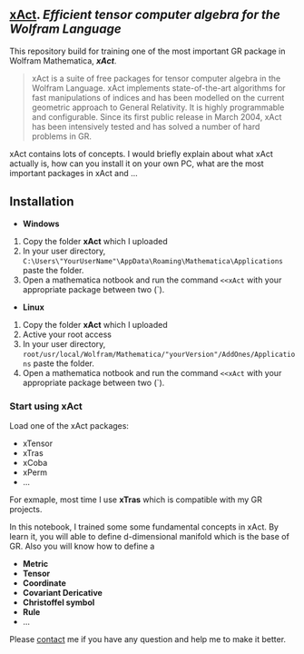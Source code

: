 ## [xAct](http://www.xact.es/). ***Efficient tensor computer algebra for the Wolfram Language***
This repository build for training one of the most important GR package in Wolfram Mathematica, ***xAct***.

> xAct is a suite of free packages for tensor computer algebra in the Wolfram Language. xAct implements state-of-the-art algorithms for fast manipulations of indices and has been modelled on the current geometric approach to General Relativity. It is highly programmable and configurable. Since its first public release in March 2004, xAct has been intensively tested and has solved a number of hard problems in GR.

xAct contains lots of concepts. I would briefly explain about what xAct actually is, how can you install it on your own PC, what are the most important packages in xAct and ... 

## Installation  
- **Windows**  
1. Copy the folder **xAct** which I uploaded  
2. In your user directory, `C:\Users\"YourUserName"\AppData\Roaming\Mathematica\Applications` paste the folder.
3. Open a mathematica notbook and run the command `<<xAct` with your appropriate package between two (`). 

- **Linux**  
1. Copy the folder **xAct** which I uploaded  
2. Active your root access
3. In your user directory, `root/usr/local/Wolfram/Mathematica/"yourVersion"/AddOnes/Applications` paste the folder.
4. Open a mathematica notbook and run the command `<<xAct` with your appropriate package between two (`). 

### Start using xAct  
Load one of the xAct packages:  
- xTensor
- xTras
- xCoba
- xPerm
- ...

For exmaple, most time I use **xTras** which is compatible with my GR projects. 

In this notebook, I trained some some fundamental concepts in xAct. By learn it, you will able to
define d-dimensional manifold which is the base of GR. Also you will know how to define a  
- **Metric**
- **Tensor**
- **Coordinate**
- **Covariant Dericative**
- **Christoffel symbol** 
- **Rule**
- ...  

Please [contact](mailto:m.reza.ebrahimi1995@gmail.com) me if you have any question and help me 
to make it better. 


